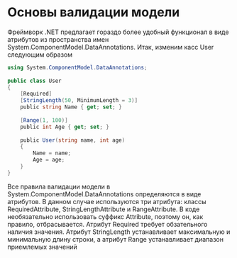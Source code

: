 # Основы валидации модели
Фреймворк .NET предлагает гораздо более удобный функционал в виде атрибутов из пространства имен System.ComponentModel.DataAnnotations.
Итак, изменим касс User следующим образом
```C#
using System.ComponentModel.DataAnnotations;
 
public class User
{
    [Required]
    [StringLength(50, MinimumLength = 3)]
    public string Name { get; set; }
 
    [Range(1, 100)]
    public int Age { get; set; }
 
    public User(string name, int age)
    {
        Name = name;
        Age = age;
    }
}
```

Все правила валидации модели в System.ComponentModel.DataAnnotations определяются в виде атрибутов. В данном случае используются три атрибута: классы RequiredAttribute, StringLengthAttribute и RangeAttribute. В коде необязательно использовать суффикс Attribute, поэтому он, как правило, отбрасывается. Атрибут Required требует обзательного наличия значения. Атрибут StringLength устанавливает максимальную и минимальную длину строки, а атрибут Range устанавливает диапазон приемлемых значений
